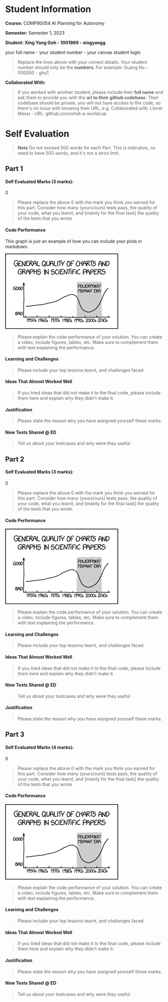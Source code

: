 # Student Information

**Course:** COMP90054 AI Planning for Autonomy

**Semester:** Semester 1, 2023


**Student: Xing Yang Goh - 1001969 - xingyangg**

your full name - your student number - your canvas student login

> Replace the lines above with your correct details. Your student number should only be the **numbers**. For example: Guang Hu - 000000 - ghu1. 

**Collaborated With:**

> If you worked with another student, please include their **full name** and ask them to provide you with the **url to their github codebase**. Their codebase should be private, you will not have access to the code, so there's no issue with knowing their URL, e.g. Collaborated with: Lionel Messi - URL: github.com/what-a-worldcup.

# Self Evaluation

>**Note**
> Do not exceed 500 words for each Part. This is indicative, no need to have 500 words, and it's not a strict limit.

## Part 1
#### Self Evaluated Marks (3 marks):
0
> Please replace the above 0 with the mark you think you earned for this part. Consider how many (yours/ours) tests pass, the quality of your code, what you learnt, and [mainly for the final task] the quality of the tests that you wrote
#### Code Performance
This graph is just an example of how you can include your plots in markdown.

![Your result](img/scientific_paper_graph_quality.png)
> Please explain the code performance of your solution. You can create a video, include figures, tables, etc. Make sure to complement them with text explaining the performance.

#### Learning and Challenges
> Please include your top lessons learnt, and challenges faced.  

#### Ideas That Almost Worked Well

> If you tried ideas that did not make it to the final code, please include them here and explain why they didn't make it.

#### Justification


> Please state the reason why you have assigned yourself these marks.

#### New Tests Shared @ ED

> Tell us about your testcases and why were they useful

## Part 2
#### Self Evaluated Marks (3 marks):
0
> Please replace the above 0 with the mark you think you earned for this part. Consider how many (yours/ours) tests pass, the quality of your code, what you learnt, and [mainly for the final task] the quality of the tests that you wrote.
#### Code Performance
![Your result](img/scientific_paper_graph_quality.png)
> Please explain the code performance of your solution. You can create a video, include figures, tables, etc. Make sure to complement them with text explaining the performance.

#### Learning and Challenges
> Please include your top lessons learnt, and challenges faced.  

#### Ideas That Almost Worked Well

> If you tried ideas that did not make it to the final code, please include them here and explain why they didn't make it.

#### New Tests Shared @ ED

> Tell us about your testcases and why were they useful

#### Justification


> Please state the reason why you have assigned yourself these marks.

## Part 3
#### Self Evaluated Marks (4 marks):
0
> Please replace the above 0 with the mark you think you earned for this part. Consider how many (yours/ours) tests pass, the quality of your code, what you learnt, and [mainly for the final task] the quality of the tests that you wrote
#### Code Performance
![Your result](img/scientific_paper_graph_quality.png)
> Please explain the code performance of your solution. You can create a video, include figures, tables, etc. Make sure to complement them with text explaining the performance.

#### Learning and Challenges
> Please include your top lessons learnt, and challenges faced.  

#### Ideas That Almost Worked Well

> If you tried ideas that did not make it to the final code, please include them here and explain why they didn't make it.

#### Justification


> Please state the reason why you have assigned yourself these marks.

#### New Tests Shared @ ED

> Tell us about your testcases and why were they useful
